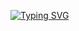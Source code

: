 [![Typing SVG](https://readme-typing-svg.demolab.com?font=Fira+Code&pause=1000&color=34BA21&background=000000&width=435&lines=%F0%9F%91%8B+%C2%A1Hola!+Soy+v0ltax;Este+es+mi+blog+de+prueba+%F0%9F%A7%91%E2%80%8D%F0%9F%92%BB)](https://git.io/typing-svg)
